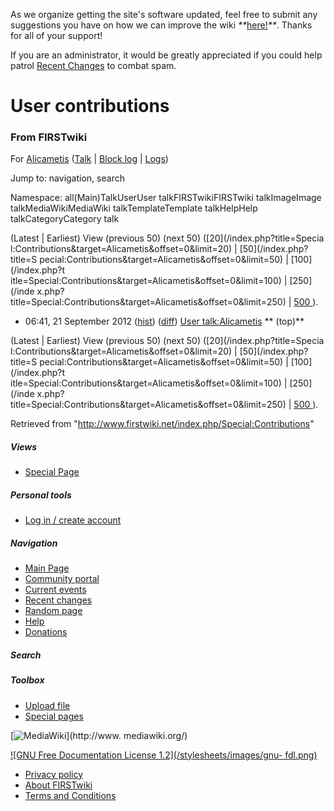 As we organize getting the site's software updated, feel free to submit any
suggestions you have on how we can improve the wiki
_**_[here!](/index.php/User:Hallry/Suggestions "User:Hallry/Suggestions"
)_**_. Thanks for all of your support!

If you are an administrator, it would be greatly appreciated if you could help
patrol [Recent Changes](/index.php/Special:Recentchanges
"Special:Recentchanges" ) to combat spam.

# User contributions

### From FIRSTwiki

For [Alicametis](/index.php?title=User:Alicametis&action=edit
"User:Alicametis" ) ([Talk](/index.php/User_talk:Alicametis "User
talk:Alicametis" ) | [Block
log](/index.php?title=Special:Log&type=block&page=User:Alicametis
"Special:Log" ) | [Logs](/index.php?title=Special:Log&user=Alicametis
"Special:Log" ))

Jump to: navigation, search

Namespace:  all(Main)TalkUserUser talkFIRSTwikiFIRSTwiki talkImageImage
talkMediaWikiMediaWiki talkTemplateTemplate talkHelpHelp talkCategoryCategory
talk

(Latest | Earliest) View (previous 50) (next 50) ([20](/index.php?title=Specia
l:Contributions&target=Alicametis&offset=0&limit=20) | [50](/index.php?title=S
pecial:Contributions&target=Alicametis&offset=0&limit=50) | [100](/index.php?t
itle=Special:Contributions&target=Alicametis&offset=0&limit=100) | [250](/inde
x.php?title=Special:Contributions&target=Alicametis&offset=0&limit=250) | [500
](/index.php?title=Special:Contributions&target=Alicametis&offset=0&limit=500)
).

  * 06:41, 21 September 2012 ([hist](/index.php?title=User_talk:Alicametis&action=history "User talk:Alicametis" )) ([diff](/index.php?title=User_talk:Alicametis&diff=prev&oldid=774344 "User talk:Alicametis" )) [User talk:Alicametis](/index.php/User_talk:Alicametis "User talk:Alicametis" ) ** (top)**

(Latest | Earliest) View (previous 50) (next 50) ([20](/index.php?title=Specia
l:Contributions&target=Alicametis&offset=0&limit=20) | [50](/index.php?title=S
pecial:Contributions&target=Alicametis&offset=0&limit=50) | [100](/index.php?t
itle=Special:Contributions&target=Alicametis&offset=0&limit=100) | [250](/inde
x.php?title=Special:Contributions&target=Alicametis&offset=0&limit=250) | [500
](/index.php?title=Special:Contributions&target=Alicametis&offset=0&limit=500)
).

Retrieved from "<http://www.firstwiki.net/index.php/Special:Contributions>"

##### Views

  * [Special Page](/index.php/Special:Contributions/Alicametis)

##### Personal tools

  * [Log in / create account](/index.php?title=Special:Userlogin&returnto=Special:Contributions)

[](/index.php/Main_Page "Main Page" )

##### Navigation

  * [Main Page](/index.php/Main_Page)
  * [Community portal](/index.php/FIRSTwiki:Community_portal)
  * [Current events](/index.php/Current_events)
  * [Recent changes](/index.php/Special:Recentchanges)
  * [Random page](/index.php/Special:Random)
  * [Help](/index.php/FIRSTwiki:Help)
  * [Donations](/index.php/FIRSTwiki:Site_support)

##### Search



##### Toolbox

  * [Upload file](/index.php/Special:Upload)
  * [Special pages](/index.php/Special:Specialpages)

[![MediaWiki](/skins/common/images/poweredby_mediawiki_88x31.png)](http://www.
mediawiki.org/)

[![GNU Free Documentation License 1.2](/stylesheets/images/gnu-
fdl.png)](http://www.gnu.org/copyleft/fdl.html)

  * [Privacy policy](/index.php/FIRSTwiki:Privacy_policy "FIRSTwiki:Privacy policy" )
  * [About FIRSTwiki](/index.php/FIRSTwiki:About "FIRSTwiki:About" )
  * [Terms and Conditions](/index.php/FIRSTwiki:Terms_and_conditions "FIRSTwiki:Terms and conditions" )

